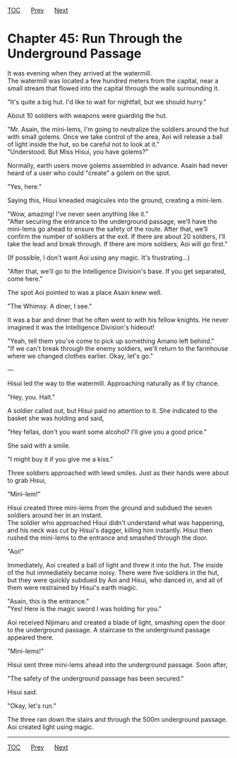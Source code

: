 [TOC](../readme.md)&nbsp;&nbsp;&nbsp;&nbsp;&nbsp;&nbsp;[Prev](section_0015.md)&nbsp;&nbsp;&nbsp;&nbsp;&nbsp;&nbsp;[Next](section_0017.md)



# Chapter 45: Run Through the Underground Passage

It was evening when they arrived at the watermill.  
The watermill was located a few hundred meters from the capital, near a
small stream that flowed into the capital through the walls surrounding
it.  
  
"It's quite a big hut. I'd like to wait for nightfall, but we should
hurry."  
  
About 10 soldiers with weapons were guarding the hut.  
  
"Mr. Asain, the mini-lems, I'm going to neutralize the soldiers around
the hut with small golems. Once we take control of the area, Aoi will
release a ball of light inside the hut, so be careful not to look at
it."  
"Understood. But Miss Hisui, you have golems?"  
  
Normally, earth users move golems assembled in advance. Asain had never
heard of a user who could "create" a golem on the spot.  
  
"Yes, here."  
  
Saying this, Hisui kneaded magicules into the ground, creating a
mini-lem.  
  
"Wow, amazing! I've never seen anything like it."  
"After securing the entrance to the underground passage, we’ll have the
mini-lems go ahead to ensure the safety of the route. After that, we’ll
confirm the number of soldiers at the exit. If there are about 20
soldiers, I’ll take the lead and break through. If there are more
soldiers, Aoi will go first."  
  
(If possible, I don't want Aoi using any magic. It's frustrating...)  
  
"After that, we’ll go to the Intelligence Division's base. If you get
separated, come here."  
  
The spot Aoi pointed to was a place Asain knew well.  
  
"The Whimsy. A diner, I see."  
  
It was a bar and diner that he often went to with his fellow knights. He
never imagined it was the Intelligence Division's hideout!  
  
"Yeah, tell them you've come to pick up something Amano left behind."  
"If we can't break through the enemy soldiers, we'll return to the
farmhouse where we changed clothes earlier. Okay, let's go."  
  
—  
  
Hisui led the way to the watermill. Approaching naturally as if by
chance.  
  
"Hey, you. Halt."  
  
A soldier called out, but Hisui paid no attention to it. She indicated
to the basket she was holding and said,  
  
"Hey fellas, don't you want some alcohol? I'll give you a good price."  
  
She said with a smile.  
  
"I might buy it if you give me a kiss."  
  
Three soldiers approached with lewd smiles. Just as their hands were
about to grab Hisui,  
  
"Mini-lem!"  
  
Hisui created three mini-lems from the ground and subdued the seven
soldiers around her in an instant.  
The soldier who approached Hisui didn't understand what was happening,
and his neck was cut by Hisui's dagger, killing him instantly. Hisui
then rushed the mini-lems to the entrance and smashed through the
door.  
  
"Aoi!"  
  
Immediately, Aoi created a ball of light and threw it into the hut. The
inside of the hut immediately became noisy. There were five soldiers in
the hut, but they were quickly subdued by Aoi and Hisui, who danced in,
and all of them were restrained by Hisui's earth magic.  
  
"Asain, this is the entrance."  
"Yes! Here is the magic sword I was holding for you."  
  
Aoi received Nijimaru and created a blade of light, smashing open the
door to the underground passage. A staircase to the underground passage
appeared there.  
  
"Mini-lems!"  
  
Hisui sent three mini-lems ahead into the underground passage. Soon
after,  
  
"The safety of the underground passage has been secured."  
  
Hisui said.  
  
"Okay, let's run."  
  
The three ran down the stairs and through the 500m underground passage.
Aoi created light using magic.  
  
  
  


---
[TOC](../readme.md)&nbsp;&nbsp;&nbsp;&nbsp;&nbsp;&nbsp;[Prev](section_0015.md)&nbsp;&nbsp;&nbsp;&nbsp;&nbsp;&nbsp;[Next](section_0017.md)

